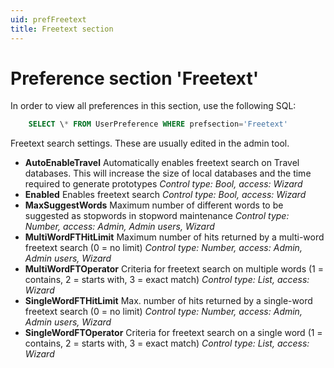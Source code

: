 ```yaml
---
uid: prefFreetext
title: Freetext section
---
```


Preference section 'Freetext'
=============================

In order to view all preferences in this section, use the following SQL:

```SQL
    SELECT \* FROM UserPreference WHERE prefsection='Freetext'
```

Freetext search settings. These are usually edited in the admin tool.

* **AutoEnableTravel**
Automatically enables freetext search on Travel databases. This will increase the size of local databases and the time required to generate prototypes
*Control type: Bool, access: Wizard*
* **Enabled**
Enables freetext search
*Control type: Bool, access: Wizard*
* **MaxSuggestWords**
Maximum number of different words to be suggested as stopwords in stopword maintenance
*Control type: Number, access: Admin, Admin users, Wizard*
* **MultiWordFTHitLimit**
Maximum number of hits returned by a multi-word freetext search (0 = no limit)
*Control type: Number, access: Admin, Admin users, Wizard*
* **MultiWordFTOperator**
Criteria for freetext search on multiple words (1 = contains, 2 = starts with, 3 = exact match)
*Control type: List, access: Wizard*
* **SingleWordFTHitLimit**
Max. number of hits returned by a single-word freetext search (0 = no limit)
*Control type: Number, access: Admin, Admin users, Wizard*
* **SingleWordFTOperator**
Criteria for freetext search on a single word (1 = contains, 2 = starts with, 3 = exact match)
*Control type: List, access: Wizard*
